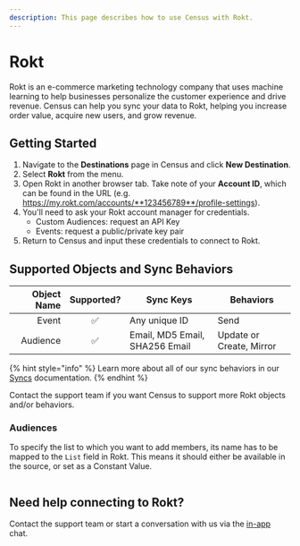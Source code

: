 ```yaml
---
description: This page describes how to use Census with Rokt.
---
```


# Rokt

Rokt is an e-commerce marketing technology company that uses machine learning to help businesses personalize the customer experience and drive revenue. Census can help you sync your data to Rokt, helping you increase order value, acquire new users, and grow revenue.

## Getting Started

1. Navigate to the **Destinations** page in Census and click **New Destination**.
2. Select **Rokt** from the menu.
3. Open Rokt in another browser tab. Take note of your **Account ID**, which can be found in the URL (e.g. https://my.rokt.com/accounts/**123456789**/profile-settings).
4. You'll need to ask your Rokt account manager for credentials.
   * Custom Audiences:  request an API Key
   * Events: request a public/private key pair
5. Return to Census and input these credentials to connect to Rokt.

## Supported Objects and Sync Behaviors <a href="#supported-objects-and-sync-behaviors" id="supported-objects-and-sync-behaviors"></a>

| **Object Name** | **Supported?** | **Sync Keys**                  | **Behaviors**            |
| --------------: | :------------: | ------------------------------ | ------------------------ |
|           Event |        ✅       | Any unique ID                  | Send                     |
|        Audience |        ✅       | Email, MD5 Email, SHA256 Email | Update or Create, Mirror |

{% hint style="info" %}
Learn more about all of our sync behaviors in our [Syncs](../syncs/overview.md) documentation.
{% endhint %}

Contact the support team if you want Census to support more Rokt objects and/or behaviors.

### Audiences

To specify the list to which you want to add members, its name has to be mapped to the `List` field in Rokt. This means it should either be available in the source, or set as a Constant Value.

<figure><img src="../.gitbook/assets/image (57) (1).png" alt=""><figcaption></figcaption></figure>

## Need help connecting to Rokt?

Contact the support team or start a conversation with us via the [in-app](https://app.getcensus.com) chat.
